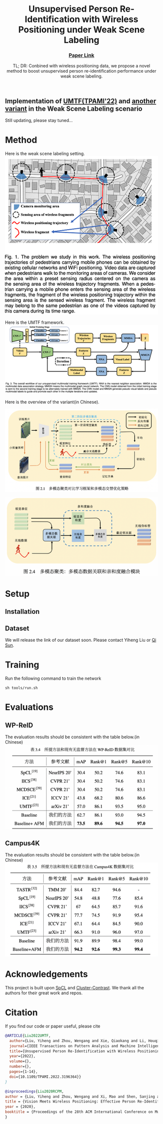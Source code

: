 <p align="center">

  <h1 align="center">Unsupervised Person Re-Identification with Wireless Positioning under Weak Scene Labeling </h1>
  <h3 align="center"><a href="https://arxiv.org/abs/2110.15610">Paper Link </a> </h3>
  <div align="center"></div>
</p>

<p align="center">
TL; DR: Conbined with wireless positioning data, we propose a novel method to boost unsupervised person re-identification performance under weak scene labeling.
</p>
<br>

## Implementation of [UMTF(TPAMI'22)](https://arxiv.org/abs/2110.15610) and [another variant](https://github.com/qsun1/Unsupervised-ReID-Under-Weak-Scene-Labeling/blob/main/assets/qisun_bachelor.pdf) in the **Weak Scene Labeling** scenario
Still updating, please stay tuned...

# Method
Here is the weak scene labeling setting.
![](https://github.com/qsun1/Unsupervised-ReID-Under-Weak-Scene-Labeling/blob/main/assets/setting.png)

Here is the UMTF framework.
![](https://github.com/qsun1/Unsupervised-ReID-Under-Weak-Scene-Labeling/blob/main/assets/umtf.png)

Here is the overview of the variant(in Chinese).

![](https://github.com/qsun1/Unsupervised-ReID-Under-Weak-Scene-Labeling/blob/main/assets/framework_cn.png)

![](https://github.com/qsun1/Unsupervised-ReID-Under-Weak-Scene-Labeling/blob/main/assets/afm_cn.png)

# Setup
## Installation

## Dataset
We will release the link of our dataset soon. Please contact Yiheng Liu or [Qi Sun](sq008@mail.ustc.edu.cn).
# Training

Run the following command to train the network
```
sh tools/run.sh
```
# Evaluations

## WP-ReID
The evaluation results should be consistent with the table below.(in Chinese) 
![](https://github.com/qsun1/Unsupervised-ReID-Under-Weak-Scene-Labeling/blob/main/assets/performance_wpreid_cn.png)

## Campus4K
The evaluation results should be consistent with the table below.(in Chinese) 
![](https://github.com/qsun1/Unsupervised-ReID-Under-Weak-Scene-Labeling/blob/main/assets/performance_4k_cn.png)


# Acknowledgements
This project is built upon [SpCL](https://github.com/yxgeee/SpCL) and [Cluster-Contrast](https://github.com/alibaba/cluster-contrast-reid). We thank all the authors for their great work and repos. 


# Citation
If you find our code or paper useful, please cite
```bibtex
@ARTICLE{Liu2022UMTF,
  author={Liu, Yiheng and Zhou, Wengang and Xie, Qiaokang and Li, Houqiang},
  journal={IEEE Transactions on Pattern Analysis and Machine Intelligence}, 
  title={Unsupervised Person Re-Identification with Wireless Positioning under Weak Scene Labeling}, 
  year={2022},
  volume={},
  number={},
  pages={1-14},
  doi={10.1109/TPAMI.2022.3196364}}
}
```

```bibtex
@inproceedings{Liu2020RCPM,
author = {Liu, Yiheng and Zhou, Wengang and Xi, Mao and Shen, Sanjing and Li, Houqiang},
title = {Vision Meets Wireless Positioning: Effective Person Re-Identification with Recurrent Context Propagation},
year = {2020},
booktitle = {Proceedings of the 28th ACM International Conference on Multimedia},
}
```
